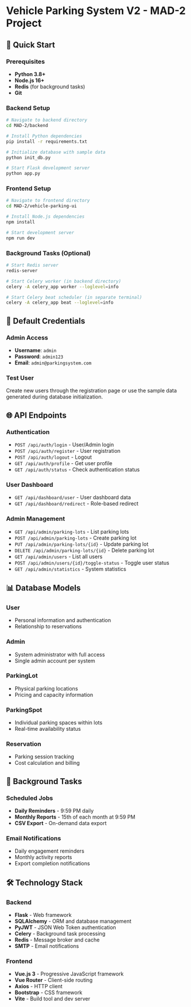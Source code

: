 # Vehicle Parking System V2 - MAD-2 Project



## 🚀 Quick Start

### Prerequisites
- **Python 3.8+**
- **Node.js 16+**
- **Redis** (for background tasks)
- **Git**

### Backend Setup
```bash
# Navigate to backend directory
cd MAD-2/backend

# Install Python dependencies
pip install -r requirements.txt

# Initialize database with sample data
python init_db.py

# Start Flask development server
python app.py
```

### Frontend Setup
```bash
# Navigate to frontend directory
cd MAD-2/vehicle-parking-ui

# Install Node.js dependencies
npm install

# Start development server
npm run dev
```

### Background Tasks (Optional)
```bash
# Start Redis server
redis-server

# Start Celery worker (in backend directory)
celery -A celery_app worker --loglevel=info

# Start Celery beat scheduler (in separate terminal)
celery -A celery_app beat --loglevel=info
```

## 🔑 Default Credentials

### Admin Access
- **Username**: `admin`
- **Password**: `admin123`
- **Email**: `admin@parkingsystem.com`

### Test User
Create new users through the registration page or use the sample data generated during database initialization.

## 🌐 API Endpoints

### Authentication
- `POST /api/auth/login` - User/Admin login
- `POST /api/auth/register` - User registration
- `POST /api/auth/logout` - Logout
- `GET /api/auth/profile` - Get user profile
- `GET /api/auth/status` - Check authentication status

### User Dashboard
- `GET /api/dashboard/user` - User dashboard data
- `GET /api/dashboard/redirect` - Role-based redirect

### Admin Management
- `GET /api/admin/parking-lots` - List parking lots
- `POST /api/admin/parking-lots` - Create parking lot
- `PUT /api/admin/parking-lots/{id}` - Update parking lot
- `DELETE /api/admin/parking-lots/{id}` - Delete parking lot
- `GET /api/admin/users` - List all users
- `POST /api/admin/users/{id}/toggle-status` - Toggle user status
- `GET /api/admin/statistics` - System statistics

## 📊 Database Models

### User
- Personal information and authentication
- Relationship to reservations

### Admin
- System administrator with full access
- Single admin account per system

### ParkingLot
- Physical parking locations
- Pricing and capacity information

### ParkingSpot
- Individual parking spaces within lots
- Real-time availability status

### Reservation
- Parking session tracking
- Cost calculation and billing

## 🔄 Background Tasks

### Scheduled Jobs
- **Daily Reminders** - 9:59 PM daily
- **Monthly Reports** - 15th of each month at 9:59 PM
- **CSV Export** - On-demand data export

### Email Notifications
- Daily engagement reminders
- Monthly activity reports
- Export completion notifications

## 🛠️ Technology Stack

### Backend
- **Flask** - Web framework
- **SQLAlchemy** - ORM and database management
- **PyJWT** - JSON Web Token authentication
- **Celery** - Background task processing
- **Redis** - Message broker and cache
- **SMTP** - Email notifications

### Frontend
- **Vue.js 3** - Progressive JavaScript framework
- **Vue Router** - Client-side routing
- **Axios** - HTTP client
- **Bootstrap** - CSS framework
- **Vite** - Build tool and dev server

